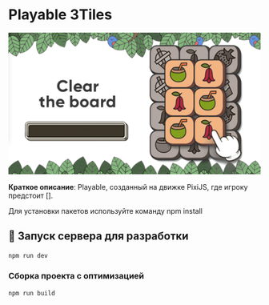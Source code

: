 # Playable 3Tiles

![Логотип или скриншот игры](public/img/game.webp)

**Краткое описание**: Playable, созданный на движке PixiJS, где игроку предстоит [].

Для установки пакетов используйте команду npm install

## 🚀 Запуск сервера для разработки
```shell
npm run dev
```

### Сборка проекта с оптимизацией
```shell
npm run build
```
